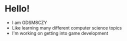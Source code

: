 # Hello!
- I am GDSM8CZY
- Like learning many different computer science topics
- I'm working on getting into game development
